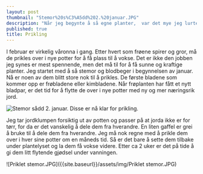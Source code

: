 ```yaml
---
layout: post
thumbnail: "Stemor%20s%C3%A5dd%202.%20januar.JPG"
description: "Når jeg begynte å så egne planter,  var det mye jeg lurte på. Når skal man starte å så og når skal man prikle?"
published: true
title: Prikling
---
```





I februar er virkelig våronna i gang. Etter hvert som frøene spirer og gror, må de prikles over i nye potter for å få plass til å vokse. Det er ikke den jobben jeg synes er mest spennende, men det må til for å få sunne og kraftige planter. Jeg startet med å så stemor og blodbeger i begynnelsen av januar. Nå er noen av dem blitt store nok til å prikles. De første bladene som kommer opp er frøbladene eller kimbladene. Når frøplanten har fått et nytt bladpar, er det tid for å flytte de over i nye potter med ny og mer næringsrik jord. 

![Stemor sådd 2. januar. Disse er nå klar for prikling.]({{site.baseurl}}/assets/img/Stemor%20s%C3%A5dd%202.%20januar.JPG)

<!--more-->

Jeg tar jordklumpen forsiktig ut av potten og passer på at jorda ikke er for tørr, for da er det vanskelig å dele dem fra hverandre. En liten gaffel er grei å bruke til å dele dem fra hverandre. Jeg må nok regne med å prikle dem over i hver sine potter om en måneds tid. Så er det bare å sette dem tilbake under plantelyset og la dem få vokse videre. Etter ca 2 uker er det på tide å gi dem litt flytende gjødsel under vanningen.

![Priklet stemor.JPG]({{site.baseurl}}/assets/img/Priklet stemor.JPG)
